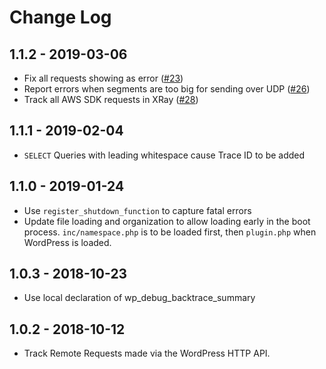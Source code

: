 # Change Log

## 1.1.2 - 2019-03-06

- Fix all requests showing as error ([#23](https://github.com/humanmade/aws-xray/pull/23))
- Report errors when segments are too big for sending over UDP ([#26](https://github.com/humanmade/aws-xray/pull/26))
- Track all AWS SDK requests in XRay ([#28](https://github.com/humanmade/aws-xray/pull/28))

## 1.1.1 - 2019-02-04

- `SELECT` Queries with leading whitespace cause Trace ID to be added

## 1.1.0 - 2019-01-24

- Use `register_shutdown_function` to capture fatal errors
- Update file loading and organization to allow loading early in the boot process. `inc/namespace.php` is to be loaded first, then `plugin.php` when WordPress is loaded.

## 1.0.3 - 2018-10-23

- Use local declaration of wp_debug_backtrace_summary

## 1.0.2 - 2018-10-12

- Track Remote Requests made via the WordPress HTTP API.
